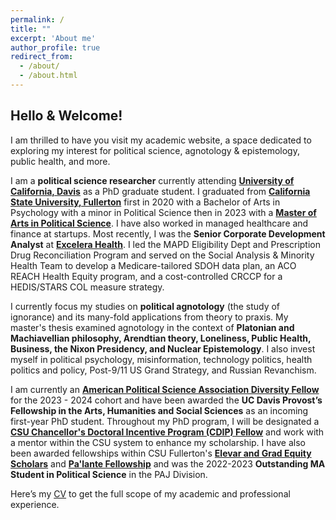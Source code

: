 ```yaml
---
permalink: /
title: ""
excerpt: 'About me'
author_profile: true
redirect_from:
  - /about/
  - /about.html
---
```


## Hello & Welcome!

I am thrilled to have you visit my academic website, a space dedicated to exploring my interest for political science, agnotology & epistemology, public health, and more. 

I am a **political science researcher** currently attending **[University of California, Davis](https://ps.ucdavis.edu/)** as a PhD graduate student. I graduated from **[California State University, Fullerton](https://www.fullerton.edu/)** first in 2020 with a Bachelor of Arts in Psychology with a minor in Political Science then in 2023 with a **[Master of Arts in Political Science](https://hss.fullerton.edu/paj/PoliticalScience/ps_faq.aspx)**. I have also worked in managed healthcare and finance at startups. Most recently, I was the **Senior Corporate Development Analyst** at **[Excelera Health](https://excelerahealth.com/)**. I led the MAPD Eligibility Dept and Prescription Drug Reconciliation Program and served on the Social Analysis & Minority Health Team to develop a Medicare-tailored SDOH data plan, an ACO REACH Health Equity program, and a cost-controlled CRCCP for a HEDIS/STARS COL measure strategy. 

I currently focus my studies on **political agnotology** (the study of ignorance) and its many-fold applications from theory to praxis. My master's thesis examined agnotology in the context of **Platonian and Machiavellian philosophy, Arendtian theory, Loneliness, Public Health, Business, the Nixon Presidency, and Nuclear Epistemology**. I also invest myself in political psychology, misinformation, technology politics, health politics and policy, Post-9/11 US Grand Strategy, and Russian Revanchism. 

I am currently an **[American Political Science Association Diversity Fellow](https://news.fullerton.edu/spotlight/titan-alumni-selected-for-american-political-science-associations-diversity-fellowship-program/)** for the 2023 - 2024 cohort and have been awarded the **UC Davis Provost’s Fellowship in the Arts, Humanities and Social Sciences** as an incoming first-year PhD student. Throughout my PhD program, I will be designated a **[CSU Chancellor's Doctoral Incentive Program (CDIP) Fellow](https://www.calstate.edu/csu-system/faculty-staff/cdip/)** and work with a mentor within the CSU system to enhance my scholarship. I have also been awarded fellowships within CSU Fullerton's **[Elevar and Grad Equity Scholars](https://www.fullerton.edu/graduate/about/elevar-equity-scholars/index.php)** and **[Pa'lante Fellowship](https://www.instagram.com/p/CspHvxWviiV/)** and was the 2022-2023 **Outstanding MA Student in Political Science** in the PAJ Division. 

Here’s my [CV](https://jayward139.github.io/cv/) to get the full scope of my academic and professional experience. 

